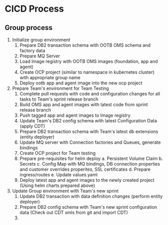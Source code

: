# CICD Process

## Group process

1. Initialize group environment
   1. Prepare DB2 transaction schema with OOTB OMS schema and factory data
   2. Prepare MQ Server
   3. Load Image registry with OOTB OMS images (foundation, app and agent)
   4. Create OCP project (similar to namespace in kubernetes cluster) with appropriate group name
   5. Deploy ootb app and agent image into the new ocp project
2. Prepare Team's environment for Team Testing
   1. Complete pull requests with code and configuration changes for all tasks to Team's sprint release branch
   2. Build OMS app and agent images with latest code from sprint release branch
   3. Push tagged app and agent images to Image registry
   4. Update Team's DB2 config schema with latest Configuration Data (apply CDT)
   5. Prepare DB2 transaction schema with Team's latest db extensions (entity deployer)
   6. Update MQ server with Connection factories and Queues, generate bindings
   7. Create OCP project for Team testing
   8. Prepare pre-requisites for helm deploy
      a. Persistent Volume Claim
      b. Secrets
      c. Config Map with MQ bindings, DB connection properties and customer overrides properites, SSL certificates
      d. Prepare ingress/routes
      e. Update values.yaml
   9. Deploy latest app and agent images to the newly created project (Using helm charts prepared above)
3. Update Group environment with Team's new sprint
   1. Update DB2 transaction with data definition changes (perform entity deployer)
   2. Prepare DB2 config schema with Team's new sprint configuration data (Check out CDT xmls from git and import CDT)
   3. 
